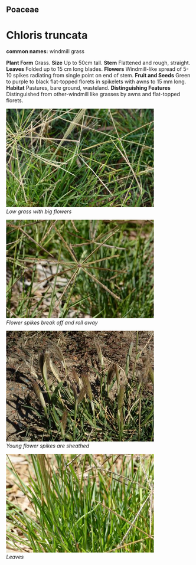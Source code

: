 ## Poaceae
# Chloris truncata
**common names:** windmill grass

**Plant Form** Grass. **Size** Up to 50cm tall. **Stem** Flattened and rough, straight. **Leaves** Folded up to 15 cm long blades. **Flowers** Windmill-like spread of 5-10 spikes radiating from single point on end of stem. **Fruit and Seeds** Green to purple to black flat-topped florets in spikelets with awns to 15 mm long. **Habitat** Pastures, bare ground, wasteland. **Distinguishing Features** Distinguished from other-windmill like grasses by awns and flat-topped florets.


![Low grass with big flowers](9094_P6890365.jpg)  
 *Low grass with big flowers* 

![Flower spikes break off and roll away](9029_P6890276.jpg)  
 *Flower spikes break off and roll away* 

![Young flower spikes are sheathed](3740_P4280201.jpg)  
 *Young flower spikes are sheathed* 

![Leaves](9043_P6890291.jpg)  
 *Leaves* 


